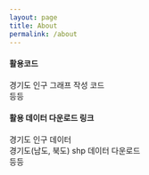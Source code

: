 ```yaml
---
layout: page
title: About
permalink: /about
---
```


#### 활용코드

경기도 인구 그래프 작성 코드<br>
등등

#### 활용 데이터 다운로드 링크

경기도 인구 데이터<br>
경기도(남도, 북도) shp 데이터 다운로드<br>
등등

